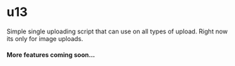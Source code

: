 u13
==========

Simple single uploading script that can use on all types of upload.
Right now its only for image uploads.


#### More features coming soon...

